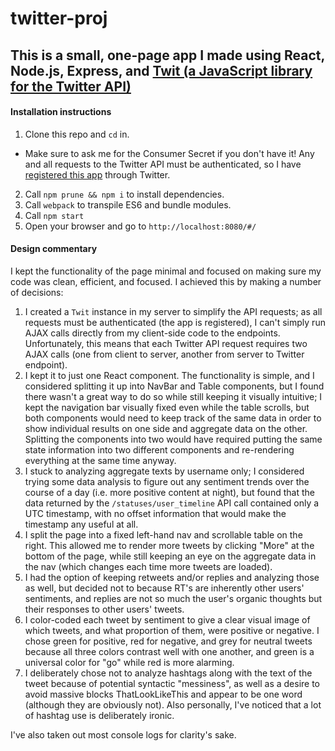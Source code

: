 # twitter-proj
## This is a small, one-page app I made using React, Node.js, Express, and [Twit (a JavaScript library for the Twitter API)](https://github.com/ttezel/twit)

#### Installation instructions
1. Clone this repo and `cd` in.
* Make sure to ask me for the Consumer Secret if you don't have it! Any and all requests to the Twitter API must be authenticated, so I have [registered this app](https://apps.twitter.com/) through Twitter.
2. Call `npm prune && npm i` to install dependencies.
3. Call `webpack` to transpile ES6 and bundle modules.
4. Call `npm start`
5. Open your browser and go to `http://localhost:8080/#/`

#### Design commentary
I kept the functionality of the page minimal and focused on making sure my code was clean, efficient, and focused. I achieved this by making a number of decisions:
1. I created a `Twit` instance in my server to simplify the API requests; as all requests must be authenticated (the app is registered), I can't simply run AJAX calls directly from my client-side code to the endpoints. Unfortunately, this means that each Twitter API request requires two AJAX calls (one from client to server, another from server to Twitter endpoint).
2. I kept it to just one React component. The functionality is simple, and I considered splitting it up into NavBar and Table components, but I found there wasn't a great way to do so while still keeping it visually intuitive; I kept the navigation bar visually fixed even while the table scrolls, but both components would need to keep track of the same data in order to show individual results on one side and aggregate data on the other. Splitting the components into two would have required putting the same state information into two different components and re-rendering everything at the same time anyway.
3. I stuck to analyzing aggregate texts by username only; I considered trying some data analysis to figure out any sentiment trends over the course of a day (i.e. more positive content at night), but found that the data returned by the `/statuses/user_timeline` API call contained only a UTC timestamp, with no offset information that would make the timestamp any useful at all.
4. I split the page into a fixed left-hand nav and scrollable table on the right. This allowed me to render more tweets by clicking "More" at the bottom of the page, while still keeping an eye on the aggregate data in the nav (which changes each time more tweets are loaded).
5. I had the option of keeping retweets and/or replies and analyzing those as well, but decided not to because RT's are inherently other users' sentiments, and replies are not so much the user's organic thoughts but their responses to other users' tweets.
6. I color-coded each tweet by sentiment to give a clear visual image of which tweets, and what proportion of them, were positive or negative. I chose green for positive, red for negative, and grey for neutral tweets because all three colors contrast well with one another, and green is a universal color for "go" while red is more alarming.
7. I deliberately chose not to analyze hashtags along with the text of the tweet because of potential syntactic "messiness", as well as a desire to avoid massive blocks ThatLookLikeThis and appear to be one word (although they are obviously not). Also personally, I've noticed that a lot of hashtag use is deliberately ironic. 

I've also taken out most console logs for clarity's sake.
